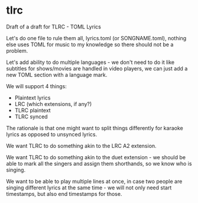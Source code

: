 # tlrc
Draft of a draft for TLRC - TOML Lyrics

Let's do one file to rule them all, lyrics.toml (or SONGNAME.toml), nothing else uses TOML for music to my knowledge so there should not be a problem.

Let's add ability to do multiple languages - we don't need to do it like subtitles for shows/movies are handled in video players, we can just add a new TOML section with a language mark.

We will support 4 things:
 * Plaintext lyrics
 * LRC (which extensions, if any?)
 * TLRC plaintext
 * TLRC synced

The rationale is that one might want to split things differently for karaoke lyrics as opposed to unsynced lyrics.

We want TLRC to do something akin to the LRC A2 extension.

We want TLRC to do something akin to the duet extension - we should be able to mark all the singers and assign them shorthands, so we know who is singing.

We want to be able to play multiple lines at once, in case two people are singing different lyrics at the same time - we will not only need start timestamps, but also end timestamps for those.
